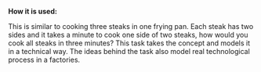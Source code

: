 **How it is used:**

This is similar to cooking three steaks in one frying pan.
Each steak has two sides and it takes a minute to cook one side of two steaks,
how would you cook all steaks in three minutes?
This task takes the concept and models it in a technical way.
The ideas behind the task also model real technological process in a factories.
